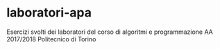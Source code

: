 # laboratori-apa
Esercizi svolti dei laboratori del corso di algoritmi e programmazione AA 2017/2018 Politecnico di Torino

